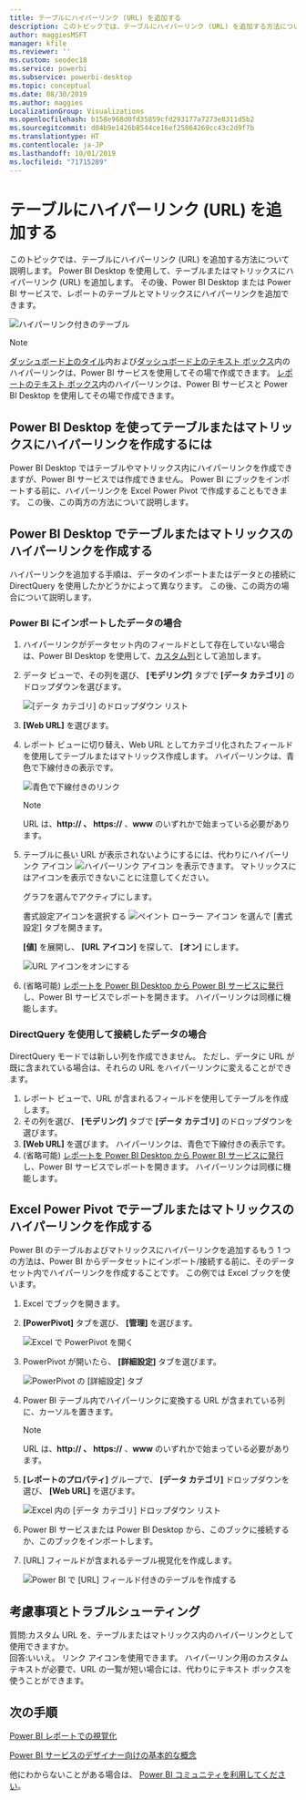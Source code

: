 ```yaml
---
title: テーブルにハイパーリンク (URL) を追加する
description: このトピックでは、テーブルにハイパーリンク (URL) を追加する方法について説明します。 Power BI Desktop を使用して、テーブルまたはマトリックスにハイパーリンク (URL) を追加します。 その後、Power BI Desktop または Power BI サービスで、レポートのテーブルとマトリックスにハイパーリンクを追加できます。
author: maggiesMSFT
manager: kfile
ms.reviewer: ''
ms.custom: seodec18
ms.service: powerbi
ms.subservice: powerbi-desktop
ms.topic: conceptual
ms.date: 08/30/2019
ms.author: maggies
LocalizationGroup: Visualizations
ms.openlocfilehash: b158e968d0fd35859cfd293177a7273e8311d5b2
ms.sourcegitcommit: d04b9e1426b8544ce16ef25864269cc43c2d9f7b
ms.translationtype: HT
ms.contentlocale: ja-JP
ms.lasthandoff: 10/01/2019
ms.locfileid: "71715289"
---
```

# <a name="add-hyperlinks-urls-to-a-table"></a>テーブルにハイパーリンク (URL) を追加する
このトピックでは、テーブルにハイパーリンク (URL) を追加する方法について説明します。 Power BI Desktop を使用して、テーブルまたはマトリックスにハイパーリンク (URL) を追加します。 その後、Power BI Desktop または Power BI サービスで、レポートのテーブルとマトリックスにハイパーリンクを追加できます。 

![ハイパーリンク付きのテーブル](media/power-bi-hyperlinks-in-tables/hyperlinkedtable.png)

> [!NOTE]
> [ダッシュボード上のタイル](service-dashboard-edit-tile.md)内および[ダッシュボード上のテキスト ボックス](service-dashboard-add-widget.md)内のハイパーリンクは、Power BI サービスを使用してその場で作成できます。 [レポートのテキスト ボックス](service-add-hyperlink-to-text-box.md)内のハイパーリンクは、Power BI サービスと Power BI Desktop を使用してその場で作成できます。
> 

## <a name="to-create-a-hyperlink-in-a-table-or-matrix-using-power-bi-desktop"></a>Power BI Desktop を使ってテーブルまたはマトリックスにハイパーリンクを作成するには
Power BI Desktop ではテーブルやマトリックス内にハイパーリンクを作成できますが、Power BI サービスでは作成できません。 Power BI にブックをインポートする前に、ハイパーリンクを Excel Power Pivot で作成することもできます。 この後、この両方の方法について説明します。

## <a name="create-a-table-or-matrix-hyperlink-in-power-bi-desktop"></a>Power BI Desktop でテーブルまたはマトリックスのハイパーリンクを作成する
ハイパーリンクを追加する手順は、データのインポートまたはデータとの接続に DirectQuery を使用したかどうかによって異なります。 この後、この両方の場合について説明します。

### <a name="for-data-imported-into-power-bi"></a>Power BI にインポートしたデータの場合
1. ハイパーリンクがデータセット内のフィールドとして存在していない場合は、Power BI Desktop を使用して、[カスタム列](desktop-common-query-tasks.md)として追加します。
2. データ ビューで、その列を選び、 **[モデリング]** タブで **[データ カテゴリ]** のドロップダウンを選びます。
   
    ![[データ カテゴリ] のドロップダウン リスト](media/power-bi-hyperlinks-in-tables/pbi_data_category.png)
3. **[Web URL]** を選びます。
4. レポート ビューに切り替え、Web URL としてカテゴリ化されたフィールドを使用してテーブルまたはマトリックス作成します。 ハイパーリンクは、青色で下線付きの表示です。

    ![青色で下線付きのリンク](media/power-bi-hyperlinks-in-tables/power-bi-table-with-hyperlinks2.png)

    > [!NOTE]
    > URL は、**http:// 、 https://** 、**www** のいずれかで始まっている必要があります。
    >
   
1. テーブルに長い URL が表示されないようにするには、代わりにハイパーリンク アイコン  ![ハイパーリンク アイコン](media/power-bi-hyperlinks-in-tables/power-bi-hyperlink-icon.png) を表示できます。 マトリックスにはアイコンを表示できないことに注意してください。
   
    グラフを選んでアクティブにします。

    書式設定アイコンを選択する ![ペイント ローラー アイコン](media/power-bi-hyperlinks-in-tables/power-bi-paintroller.png) を選んで [書式設定] タブを開きます。

    **[値]** を展開し、 **[URL アイコン]** を探して、 **[オン]** にします。

    ![URL アイコンをオンにする](media/power-bi-hyperlinks-in-tables/power-bi-url-icon-on.png)

1. (省略可能) [レポートを Power BI Desktop から Power BI サービスに発行](/learn/modules/publish-share-power-bi/2-publish-reports)し、Power BI サービスでレポートを開きます。 ハイパーリンクは同様に機能します。

### <a name="for-data-connected-with-directquery"></a>DirectQuery を使用して接続したデータの場合
DirectQuery モードでは新しい列を作成できません。  ただし、データに URL が既に含まれている場合は、それらの URL をハイパーリンクに変えることができます。

1. レポート ビューで、URL が含まれるフィールドを使用してテーブルを作成します。
2. その列を選び、 **[モデリング]** タブで **[データ カテゴリ]** のドロップダウンを選びます。
3. **[Web URL]** を選びます。 ハイパーリンクは、青色で下線付きの表示です。
4. (省略可能) [レポートを Power BI Desktop から Power BI サービスに発行](/learn/modules/publish-share-power-bi/2-publish-reports)し、Power BI サービスでレポートを開きます。 ハイパーリンクは同様に機能します。

## <a name="create-a-table-or-matrix-hyperlink-in-excel-power-pivot"></a>Excel Power Pivot でテーブルまたはマトリックスのハイパーリンクを作成する
Power BI のテーブルおよびマトリックスにハイパーリンクを追加するもう 1 つの方法は、Power BI からデータセットにインポート/接続する前に、そのデータセット内でハイパーリンクを作成することです。 この例では Excel ブックを使います。

1. Excel でブックを開きます。
2. **[PowerPivot]** タブを選び、 **[管理]** を選びます。
   
   ![Excel で PowerPivot を開く](media/power-bi-hyperlinks-in-tables/createhyperlinkinpowerpivot2.png)
1. PowerPivot が開いたら、 **[詳細設定]** タブを選びます。
   
   ![PowerPivot の [詳細設定] タブ](media/power-bi-hyperlinks-in-tables/createhyperlinkinpowerpivot3.png)
4. Power BI テーブル内でハイパーリンクに変換する URL が含まれている列に、カーソルを置きます。
   
   > [!NOTE]
   > URL は、**http:// 、 https://** 、**www** のいずれかで始まっている必要があります。
   > 
5. **[レポートのプロパティ]** グループで、 **[データ カテゴリ]** ドロップダウンを選び、 **[Web URL]** を選びます。 
   
   ![Excel 内の [データ カテゴリ] ドロップダウン リスト](media/power-bi-hyperlinks-in-tables/createhyperlinksnew.png)

6. Power BI サービスまたは Power BI Desktop から、このブックに接続するか、このブックをインポートします。
7. [URL] フィールドが含まれるテーブル視覚化を作成します。
   
   ![Power BI で [URL] フィールド付きのテーブルを作成する](media/power-bi-hyperlinks-in-tables/hyperlinksintables.gif)

## <a name="considerations-and-troubleshooting"></a>考慮事項とトラブルシューティング
質問:カスタム URL を、テーブルまたはマトリックス内のハイパーリンクとして使用できますか。    
回答:いいえ。 リンク アイコンを使用できます。 ハイパーリンク用のカスタム テキストが必要で、URL の一覧が短い場合には、代わりにテキスト ボックスを使うことができます。


## <a name="next-steps"></a>次の手順
[Power BI レポートでの視覚化](visuals/power-bi-report-visualizations.md)

[Power BI サービスのデザイナー向けの基本的な概念](service-basic-concepts.md)

他にわからないことがある場合は、 [Power BI コミュニティを利用してください](http://community.powerbi.com/)。

